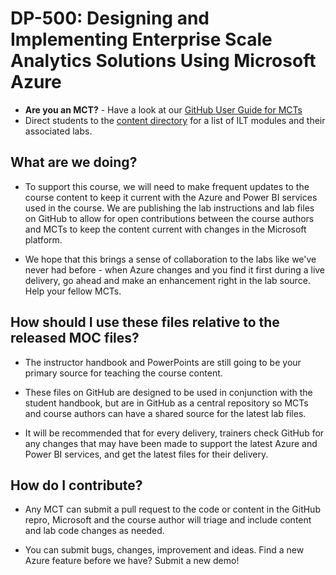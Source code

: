 # DP-500: Designing and Implementing Enterprise Scale Analytics Solutions Using Microsoft Azure

- **Are you an MCT?** - Have a look at our [GitHub User Guide for MCTs](https://microsoftlearning.github.io/MCT-User-Guide/)
- Direct students to the [content directory](https://microsoftlearning.github.io/DP-500-Azure-Data-Analyst/) for a list of ILT modules and their associated labs.

## What are we doing?

- To support this course, we will need to make frequent updates to the course content to keep it current with the Azure and Power BI services used in the course.  We are publishing the lab instructions and lab files on GitHub to allow for open contributions between the course authors and MCTs to keep the content current with changes in the Microsoft platform.

- We hope that this brings a sense of collaboration to the labs like we've never had before - when Azure changes and you find it first during a live delivery, go ahead and make an enhancement right in the lab source.  Help your fellow MCTs.

## How should I use these files relative to the released MOC files?

- The instructor handbook and PowerPoints are still going to be your primary source for teaching the course content.

- These files on GitHub are designed to be used in conjunction with the student handbook, but are in GitHub as a central repository so MCTs and course authors can have a shared source for the latest lab files.

- It will be recommended that for every delivery, trainers check GitHub for any changes that may have been made to support the latest Azure and Power BI services, and get the latest files for their delivery.

## How do I contribute?

- Any MCT can submit a pull request to the code or content in the GitHub repro, Microsoft and the course author will triage and include content and lab code changes as needed.

- You can submit bugs, changes, improvement and ideas.  Find a new Azure feature before we have?  Submit a new demo!


